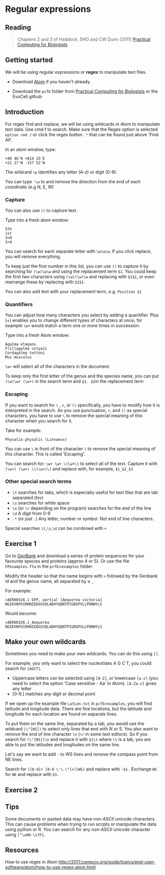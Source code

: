 # Regular expressions

## Reading
>Chapters 2 and 3 of Haddock, SHD and CW Dunn (2011) [Practical Computing for Biologists](http://practicalcomputing.org/)

## Getting started
We will be using regular expressions or **regex** to manipulate text files.

- Download [Atom](https://atom.io) if you haven't already.

- Download the `pcfb` folder from [Practical Computing for Biologists](http://practicalcomputing.org/files/pcfb_examples.zip) or the EvoCell github

## Introduction

For regex find and replace, we will be using wildcards in Atom to manipulate text data. Use cmd f to search. Make sure that the Regex option is selected `option cmd /` or click the regex button `.*` that can be found just above 'Find All'.

In an atom window, type:
```
+40 46'N +014 15'E
+21 17'N -157 52'W
```
The wildcard `\w` identifies any letter (A-z) or digit (0-9).

You can type `'\w` to  and remove the direction from the end of each coordinate (e.g N, E, W)

### Capture

You can also use `()` to capture text.

Type into a fresh atom window:

```
5th
1st
2nd
3rd
```
You can search for each separate letter with `\w\w\w`. If you click replace, you will remove everything.

To keep just the first number in this list, you can use `()` to capture it by searching for `(\w)\w\w` and using the replacement term `$1`. You could keep the first two characters using `(\w)(\w)\w` and replacing with `$1$2`, or even rearrange these by replacing with `$2$1`.

You can also add text with your replacement term, e.g. `Position $1`

### Quantifiers

You can adjust how many characters you select by adding a quantifier. Plus (+) enables you to change different types of characters at once, for example `\w+` would match a term one or more times in succession.

Type into a fresh Atom window:
```
Agalma elegans
Frillagalma vityazi
Cordagalma tottoni
Mus musculus
```
`\w+` will select all of the characters in the document.

To keep only the first letter of the genus and the species name, you can put `(\w)\w+ (\w+)` in the search term and `$1. $2`in the replacement term

### Escaping

If you want to search for `\` , `+`, or `()` specifically, you have to modify how it is interpreted in the search. As you use punctuation, `+`, and `()` as special characters, you have to use `\` to remove the special meaning of this character when you search for it.

Take for example:
```
Physalia physalis (Linnaeus)
```
You can use `\` in front of the character `(` to remove the special meaning of this character. This is called 'Escaping'.

You can search for: `\w+ \w+ \(\w+\)` to select all of the text. Capture it with `(\w+) (\w+) \((\w+)\)` and replace with, for example, `$1_$2_$3`

### Other special search terms

- `\t` searches for tabs, which is especially useful for text files that are tab separated (tsv)
- `\s` searches for white space
- `\n` (or `\r` depending on the program) searches for the end of the line
- `\d` A digit from 0-9
- `.*` (or just `.`) Any letter, number or symbol. Not end of line characters.

Special searches `\t`,`\s`,`\d` can be combined with `+`

## Exercise 1

Go to [GenBank](https://www.ncbi.nlm.nih.gov/genbank/) and download a series of protein sequences for your favourite species and proteins (approx 4 or 5). Or use the file `FPexamples.fta` in the `pcfb`>`examples` folder.

Modify the header so that the name begins with `>` followed by the Genbank id and the genus name, all separated by a `_`.

For example:
```
>AER00326.1 GFP, partial [Aequorea victoria]
NGIKVNFKIRHNIEDGSVQLADHYQQNTPIGDGPVLLPDNHYLS
```

Would become:
```
>AER00326.1_Aequorea
NGIKVNFKIRHNIEDGSVQLADHYQQNTPIGDGPVLLPDNHYLS
```

## Make your own wildcards

Sometimes you need to make your own wildcards. You can do this using `[]`.

For example, you only want to select the nucleotides A G C T, you could search for `[AGCT]`.

- Uppercase letters can be selected using `[A-Z]`, or lowercase `[a-z]` (you need to select the option 'Case sensitive - Aa' in Atom). `[A-Za-z]` gives any letter
- [0-9\.] matches any digit or decimal point

If we open up the example file `LatLon.txt` in `pcfb`>`examples`, you will find latitude and longitude data. There are five locations, but the latitude and longitude for each location are found on separate lines.

To put them on the same line, separated by a tab, you would use the wildcard `(\"[NS])` to select only lines that end with N or S. You also want to remove the end of line character `\n` (`\r` in some text editors). So if you search for `(\"[NS])\n` and replace it with `$1\t` where `\t` is a tab, you are able to put the latitudes and longitudes on the same line.

Let's say we want to add `-` to WS lines and remove the compass point from NE lines.

Search for `([0-9]+ [0-9 \'\.\"]+)[WS]` and replace with `-$1` . Exchange `WS` for `NE` and replace with `$1`.

## Exercise 2



## Tips

Some documents or pasted data may have non-ASCII unicode characters. This can cause problems when trying to run scripts or manipulate the data using python or R. You can search for any non-ASCII unicode character using `[^\x00-\x7F]`.

## Resources

How to use regex in Atom http://2017.compciv.org/guide/topics/end-user-software/atom/how-to-use-regex-atom.html
